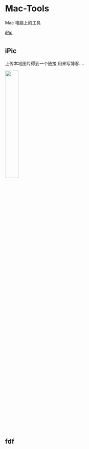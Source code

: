 # Mac-Tools
Mac 电脑上的工具

[iPic](#iPic)

#
## iPic

上传本地图片得到一个链接,用来写博客....

<img src="https://ws4.sinaimg.cn/large/006tNc79gy1fiuvdo0t0hj30dg0co0t3.jpg" width=30% />

## fdf
